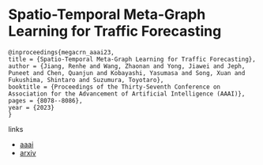 # Spatio-Temporal Meta-Graph Learning for Traffic Forecasting

```
@inproceedings{megacrn_aaai23,
title = {Spatio-Temporal Meta-Graph Learning for Traffic Forecasting},
author = {Jiang, Renhe and Wang, Zhaonan and Yong, Jiawei and Jeph, Puneet and Chen, Quanjun and Kobayashi, Yasumasa and Song, Xuan and Fukushima, Shintaro and Suzumura, Toyotaro},
booktitle = {Proceedings of the Thirty-Seventh Conference on Association for the Advancement of Artificial Intelligence (AAAI)},
pages = {8078--8086},
year = {2023}
}
```

links
- [aaai](https://ojs.aaai.org/index.php/AAAI/article/view/25976)
- [arxiv](https://arxiv.org/abs/2211.14701)
